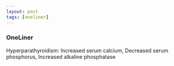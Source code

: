 ```yaml
---
layout: post
tags: [oneliner]
---
```



### OneLiner

Hyperparathyroidism: Increased serum calcium, Decreased serum phosphorus, Increased alkaline phosphatase
